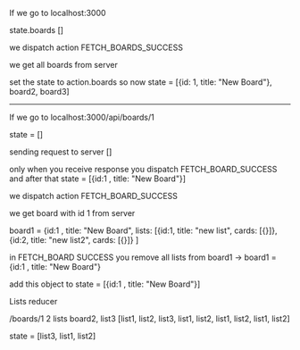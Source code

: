 If we go to localhost:3000

state.boards []

we dispatch action FETCH_BOARDS_SUCCESS

we get all boards from server

set the state to action.boards so now state = [{id: 1, title: "New Board"}, board2, board3]

---

If we go to localhost:3000/api/boards/1

state = []

sending request to server []

only when you receive response you dispatch FETCH_BOARD_SUCCESS and after that state = [{id:1 , title: "New Board"}]

we dispatch action FETCH_BOARD_SUCCESS

we get board with id 1 from server

board1 = {id:1 , title: "New Board", lists: [{id:1, title: "new list", cards: [{}]}, {id:2, title: "new list2", cards: [{}]} ]

in FETCH_BOARD SUCCESS you remove all lists from board1 -> board1 = {id:1 , title: "New Board"}

add this object to state = [{id:1 , title: "New Board"}]

Lists reducer

/boards/1 2 lists board2, list3
[list1, list2, list3, list1, list2, list1, list2, list1, list2]

state = [list3, list1, list2]
